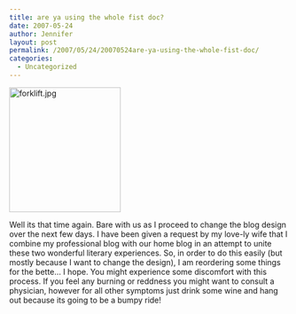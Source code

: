 ```yaml
---
title: are ya using the whole fist doc?
date: 2007-05-24
author: Jennifer
layout: post
permalink: /2007/05/24/20070524are-ya-using-the-whole-fist-doc/
categories:
  - Uncategorized
---
```

<img id="image172" height="225" alt="forklift.jpg" width="201" src="http://static.squarespace.com/static/50db6bb3e4b015296cd43789/50dfa5b1e4b0dc6320e0b5ea/50dfa5b1e4b0dc6320e0b68b/1179987596000/?format=original" />

Well its that time again. Bare with us as I proceed to change the blog design over the next few days. I have been given a request by my love-ly wife that I combine my professional blog with our home blog in an attempt to unite these two wonderful literary experiences. So, in order to do this easily (but mostly because I want to change the design), I am reordering some things for the bette&#8230; I hope. You might experience some discomfort with this process. If you feel any burning or reddness you might want to consult a physician, however for all other symptoms just drink some wine and hang out because its going to be a bumpy ride!
